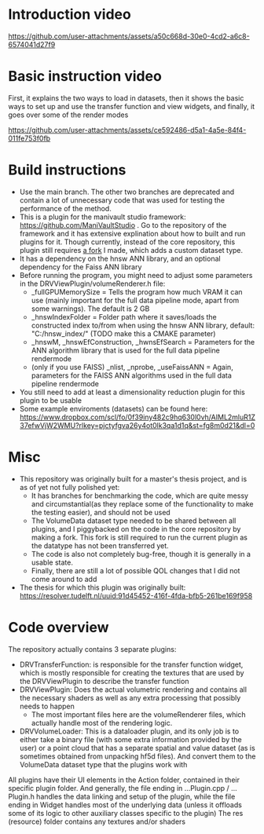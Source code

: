 # Introduction video
https://github.com/user-attachments/assets/a50c668d-30e0-4cd2-a6c8-6574041d27f9

# Basic instruction video
First, it explains the two ways to load in datasets, then it shows the basic ways to set up and use the transfer function and view widgets, and finally, it goes over some of the render modes

https://github.com/user-attachments/assets/ce592486-d5a1-4a5e-84f4-011fe753f0fb



# Build instructions
- Use the main branch. The other two branches are deprecated and contain a lot of unnecessary code that was used for testing the performance of the method.
- This is a plugin for the manivault studio framework: https://github.com/ManiVaultStudio . Go to the repository of the framework and it has extensive explination about how to built and run plugins for it. Though currently, instead of the core repository, this plugin still requires [a fork](https://github.com/Rsnelllenberg/core_volume) I made, which adds a custom dataset type.
- It has a dependency on the hnsw ANN library, and an optional dependency for the Faiss ANN library
- Before running the program, you might need to adjust some parameters in the DRVViewPlugin/volumeRenderer.h file:
  - _fullGPUMemorySize = Tells the program how much VRAM it can use (mainly important for the full data pipeline mode, apart from some warnings). The default is 2 GB
  - _hnswIndexFolder = Folder path where it saves/loads the constructed index to/from when using the hnsw ANN library, default: "C:/hnsw_index/"  (TODO make this a CMAKE parameter)
  - _hnswM, _hnswEfConstruction, _hwnsEfSearch = Parameters for the ANN algorithm library that is used for the full data pipeline rendermode
  - (only if you use FAISS) _nlist, _nprobe, _useFaissANN = Again, parameters for the FAISS ANN algorithms used in the full data pipeline rendermode
- You still need to add at least a dimensionality reduction plugin for this plugin to be usable
- Some example enviroments (datasets) can be found here: https://www.dropbox.com/scl/fo/0f39iny482c9hq630l0vh/AIML2mluR1Z37efwVjW2WMU?rlkey=pjctyfgva26y4ot0lk3qa1d1q&st=fg8m0d21&dl=0

# Misc

- This repository was originally built for a master's thesis project, and is as of yet not fully polished yet:
  - It has branches for benchmarking the code, which are quite messy and circumstantial(as they replace some of the functionality to make the testing easier), and should not be used 
  - The VolumeData dataset type needed to be shared between all plugins, and I piggybacked on the code in the core repository by making a fork. This fork is still required to run the current plugin as the datatype has not been transferred yet.
  - The code is also not completely bug-free, though it is generally in a usable state.
  - Finally, there are still a lot of possible QOL changes that I did not come around to add
- The thesis for which this plugin was originally built: https://resolver.tudelft.nl/uuid:91d45452-416f-4fda-bfb5-261be169f958

# Code overview
The repository actually contains 3 separate plugins:
- DRVTransferFunction: is responsible for the transfer function widget, which is mostly responsible for creating the textures that are used by the DRVViewPlugin to describe the transfer function 
- DRVViewPlugin: Does the actual volumetric rendering and contains all the necessary shaders as well as any extra processing that possibly needs to happen
  - The most important files here are the volumeRenderer files, which actually handle most of the rendering logic.
- DRVVolumeLoader: This is a dataloader plugin, and its only job is to either take a binary file (with some extra information provided by the user) or a point cloud that has a separate spatial and value dataset (as is sometimes obtained from unpacking hf5d files). And convert them to the VolumeData dataset type that the plugins work with

All plugins have their UI elements in the Action folder, contained in their specific plugin folder.
And generally, the file ending in ...Plugin.cpp / ... Plugin.h handles the data linking and setup of the plugin, while the file ending in Widget handles most of the underlying data (unless it offloads some of its logic to other auxiliary classes specific to the plugin)
The res (resource) folder contains any textures and/or shaders
